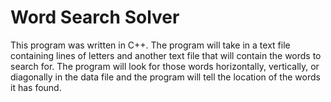 # Word Search Solver

This program was written in C++. The program will take in a text file containing lines of letters and another text file that will contain the words to search for. The program
will look for those words horizontally, vertically, or diagonally in the data file and the program will tell the location of the words it has found.
